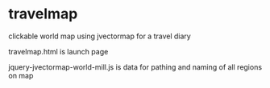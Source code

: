 # travelmap
clickable world map using jvectormap for a travel diary

travelmap.html is launch page

jquery-jvectormap-world-mill.js is data for pathing and naming of all regions on map
